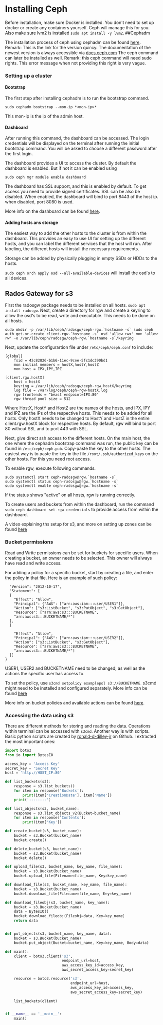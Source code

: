 # Installing Ceph

Before installation, make sure Docker is installed. You don't need to set up docker or create any containers yourself. Ceph will manage this for you. 
Also make sure lvm2 is installed ```sudo apt install -y lvm2```. 
##Cephadm

The installation process of ceph using cephadm can be found [here](https://docs.ceph.com/en/quincy/cephadm/install/#install-cephadm).
Remark: This is the link for the version quincy. The documentation of the newest version is always accessible via [docs.ceph.com](https://docs.ceph.com/)
The ceph command can later be installed as well. Remark: this ceph command will need sudo rights. This error message when not providing this right is very vague. 

### Setting up a cluster
#### Bootstrap
The first step after installing cephadm is to run the bootstrap command. 

```sudo cephadm bootstrap --mon-ip *<mon-ip>*```

This mon-ip is the ip of the admin host. 

#### Dashboard
After running this command, the dashboard can be accessed. The login credentials will be displayed on the terminal after running the initial bootstrap command. 
You will be asked to choose a different password after the first login. 

The dashboard provides a UI to access the cluster. By default the dashboard is enabled. But if not it can be enabled using 

```sudo ceph mgr module enable dashboard```

The dashboard has SSL support, and this is enabled by default. To get access you need to provide signed certificates. SSL can be also be disabled. 
When enabled, the dashboard will bind to port 8443 of the host ip. when disabled, port 8080 is used. 

More info on the dashboard can be found [here](https://docs.ceph.com/en/quincy/mgr/dashboard/). 

#### Adding hosts ans storage

The easiest way to add the other hosts to the cluster is from within the dashboard. This provides an easy to use UI for setting up the different hosts, and you can label the different services that the host will run. 
After labeling, the different hosts will install the necessary requirements. 

Storage can be added by physically plugging in empty SSDs or HDDs to the hosts. 

```sudo ceph orch apply osd --all-available-devices```
will install the osd's to all devices. 

## Rados Gateway for s3

First the radosgw package needs to be installed on all hosts. ```sudo apt install radosgw```. 
Next, create a directory for rgw and create a keyring to allow the osd's to be read, write and executable. This needs to be done on all hosts. 

```sudo mkdir -p /var/lib/ceph/radosgw/ceph-rgw.`hostname -s`
sudo ceph auth get-or-create client.rgw.`hostname -s` osd 'allow rwx' mon 'allow rw' -o /var/lib/ceph/radosgw/ceph-rgw.`hostname -s`/keyring```

Next, update the configurartion file under ```/etc/ceph/ceph.conf``` to include:

```
[global]
    fsid = 42c82826-b1b6-11ec-9cee-5fc1dc390bd1
    mon initial members = hostX,hostY,hostZ
    mon host = IPX,IPY,IPZ

[client.rgw.hostX]
    host = hostX
    keyring = /var/lib/ceph/radosgw/ceph-rgw.hostX/keyring
    log file = /var/log/ceph/ceph-rgw-hostX.log
    rgw frontends = "beast endpoint=IPX:80"
    rgw thread pool size = 512
```
Where HostX, HostY and HostZ are the names of the hosts, and IPX, IPY and IPZ are the IPs of the respective hosts. 
This needs to be added for all hosts. Only hostX needs to be changed to HostY and HostZ in the entire client.rgw.hostX block for respective hosts. 
By default, rgw will bind to port 80 without SSL and to port 443 with SSL. 


Next, give direct ssh access to the different hosts. 
On the main host, the one where the cephadm bootstrap command was run, the public key can be found in ```/etc/ceph/ceph.pub```. 
Copy-paste the key to the other hosts. The easiest way is to paste the key in the file ```/root/.ssh/authorized_keys``` on the other hosts. For this you need root access.

To enable rgw, execute following commands.

```
sudo systemctl start ceph-radosgw@rgw.`hostname -s`
sudo systemctl status ceph-radosgw@rgw.`hostname -s`
sudo systemctl enable ceph-radosgw@rgw.`hostname -s`
```

If the status shows "active" on all hosts, rgw is running correctly. 

To create users and buckets from within the dashboard, run the command ```sudo ceph dashboard set-rgw-credentials``` to provide access from within the dashboard.

A video explaining ths setup for s3, and more on setting up zones can be found [here](https://www.youtube.com/watch?v=6uX23Q3y_SU&t=453s)

### Bucket permissions
Read and Write permissions can be set for buckets for specific users. 
When creating a bucket, an owner needs to be selected. This owner will always have read and write access. 

For adding a policy for a specific bucket, start by creating a file, and enter the policy in that file. Here is an example of such policy:

```{
  "Version": "2012-10-17",
  "Statement": [
  {
    "Effect": "Allow",
    "Principal": {"AWS": ["arn:aws:iam:::user/USER1"]},
    "Action": ["s3:ListBucket", "s3:PutObject", "s3:GetObject"],
    "Resource": ["arn:aws:s3:::BUCKETNAME",
    "arn:aws:s3:::BUCKETNAME/*"]
  },
  {
    
    "Effect": "Allow",
    "Principal": {"AWS": ["arn:aws:iam:::user/USER2"]},
    "Action": ["s3:ListBucket", "s3:GetObject"],
    "Resource": ["arn:aws:s3:::BUCKETNAME",
    "arn:aws:s3:::BUCKETNAME/*"]
  }]
}
```

USER1, USER2 and BUCKETNAME need to be changed, as well as the actions the specific user has access to. 

To set the policy, use ```s3cmd setpolicy examplepol s3://BUCKETNAME```. 
s3cmd might need to be installed and configured separately. More info can be found [here](https://help.dreamhost.com/hc/en-us/articles/215916627-Installing-S3cmd)

More info on bucket policies and available actions can be found [here](https://docs.ceph.com/en/quincy/radosgw/bucketpolicy/).

### Accessing the data using s3

There are different methods for storing and reading the data. Operations within terminal can be accessed with ```s3cmd```. 
Another way is with scripts. Basic python scripts are created by [ronald-d-dilley-jr](https://github.com/ronald-d-dilley-jr/ceph-s3-examples) on Github. 
I extracted the most important ones:

```python
import boto3
from io import BytesIO

access_key = 'Access Key'
secret_key = 'Secret Key'
host = 'http://HOST_IP:80'

def list_buckets(s3):
    response = s3.list_buckets()
    for item in response['Buckets']:
        print(item['CreationDate'], item['Name'])
    print('--------')

def list_objects(s3, bucket_name):
    response = s3.list_objects_v2(Bucket=bucket_name)
    for item in response['Contents']:
        print(item['Key'])

def create_bucket(s3, bucket_name):
    bucket = s3.Bucket(bucket_name)
    bucket.create()

def delete_bucket(s3, bucket_name):
    bucket = s3.Bucket(bucket_name)
    bucket.delete()

def upload_file(s3, bucket_name, key_name, file_name):
    bucket = s3.Bucket(bucket_name)
    bucket.upload_file(Filename=file_name, Key=key_name)

def download_file(s3, bucket_name, key_name, file_name):
    bucket = s3.Bucket(bucket_name)
    bucket.download_file(Filename=file_name, Key=key_name)

def download_fileobj(s3, bucket_name, key_name):
    bucket = s3.Bucket(bucket_name)
    data = BytesIO()
    bucket.download_fileobj(Fileobj=data, Key=key_name)
    return data


def put_objects(s3, bucket_name, key_name, data):
    bucket = s3.Bucket(bucket_name)
    bucket.put_object(Bucket=bucket_name, Key=key_name, Body=data)

def main():
    client = boto3.client('s3',
                          endpoint_url=host,
                          aws_access_key_id=access_key,
                          aws_secret_access_key=secret_key)

    resource = boto3.resource('s3',
                              endpoint_url=host,
                              aws_access_key_id=access_key,
                              aws_secret_access_key=secret_key)

    list_buckets(client)


if __name__ == '__main__':
    main()
```

